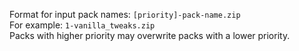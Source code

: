 
Format for input pack names: `[priority]-pack-name.zip`  
For example: `1-vanilla_tweaks.zip`  
Packs with higher priority may overwrite packs with a lower priority.